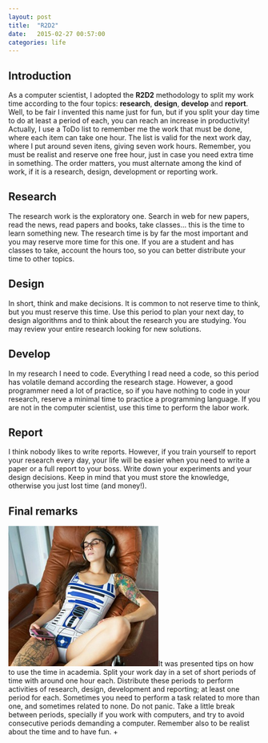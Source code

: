 ```yaml
---
layout: post
title:  "R2D2"
date:   2015-02-27 00:57:00
categories: life
---
```

## Introduction

As a computer scientist, I adopted the **R2D2** methodology to split my work time according to the four topics: **research**, **design**, **develop** and **report**. Well, to be fair I invented this name just for fun, but if you split your day time to do at least a period of each, you can reach an increase in productivity! Actually, I use a ToDo  list to remember me the work that must be done, where each item can take one hour. The list is valid for the next work day, where I put around seven itens, giving seven work hours. Remember, you must be realist and reserve one free hour, just in case you need extra time in something. The order matters, you must alternate among the kind of work, if it is a research, design, development or reporting work.

## Research

The research work is the exploratory one. Search in web for new papers, read the news, read papers and books, take classes… this is the time to learn something new. The research time is by far the most important and you may reserve more time for this one. If you are a student and has classes to take, account the hours too, so you can better distribute your time to other topics.

## Design

In short, think and make decisions. It is common to not reserve time to think, but you must reserve this time. Use this period to plan your next day, to design algorithms and to think about the research you are studying. You may review your entire research looking for new solutions.

## Develop

In my research I need to code. Everything I read need a code, so this period has volatile demand according the research stage. However, a good programmer need a lot of practice, so if you have nothing to code in your research, reserve a minimal time to practice a programming language. If you are not in the computer scientist, use this time to perform the labor work.

## Report

I think nobody likes to write reports. However, if you train yourself to report your research every day, your life will be easier when you need to write a paper or a full report to your boss. Write down your experiments and your design decisions. Keep in mind that you must store the knowledge, otherwise you just lost time (and money!).

## Final remarks

![](/assets/posts/r2d2.jpg)It was presented tips on how to use the time in academia. Split your work day in a set of short periods of time with around one hour each. Distribute these periods to perform activities of research, design, development and reporting; at least one period for each. Sometimes you need to perform a task related to more than one, and sometimes related to none. Do not panic. Take a little break between periods, specially if you work with computers, and try to avoid consecutive periods demanding a computer. Remember also to be realist about the time and to have fun.
+
